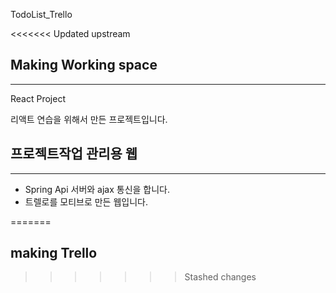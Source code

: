 TodoList_Trello

<<<<<<< Updated upstream
## Making Working space
<hr>

React Project 

리액트 연습을 위해서 만든 프로젝트입니다.
 
## 프로젝트작업 관리용 웹 
<hr>

- Spring Api 서버와 ajax 통신을 합니다. 
- 트렐로를 모티브로 만든 웹입니다.

=======
## making Trello
>>>>>>> Stashed changes
